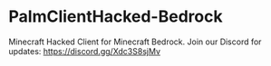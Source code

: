 # PalmClientHacked-Bedrock
Minecraft Hacked Client for Minecraft Bedrock. Join our Discord for updates: https://discord.gg/Xdc3S8sjMv
